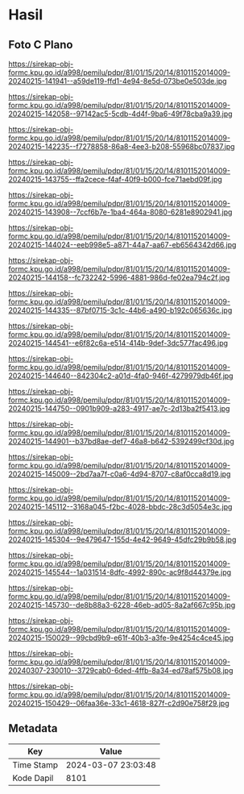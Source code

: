 # Hasil

## Foto C Plano

https://sirekap-obj-formc.kpu.go.id/a998/pemilu/pdpr/81/01/15/20/14/8101152014009-20240215-141941--a59de119-ffd1-4e94-8e5d-073be0e503de.jpg

https://sirekap-obj-formc.kpu.go.id/a998/pemilu/pdpr/81/01/15/20/14/8101152014009-20240215-142058--97142ac5-5cdb-4d4f-9ba6-49f78cba9a39.jpg

https://sirekap-obj-formc.kpu.go.id/a998/pemilu/pdpr/81/01/15/20/14/8101152014009-20240215-142235--f7278858-86a8-4ee3-b208-55968bc07837.jpg

https://sirekap-obj-formc.kpu.go.id/a998/pemilu/pdpr/81/01/15/20/14/8101152014009-20240215-143755--ffa2cece-f4af-40f9-b000-fce71aebd09f.jpg

https://sirekap-obj-formc.kpu.go.id/a998/pemilu/pdpr/81/01/15/20/14/8101152014009-20240215-143908--7ccf6b7e-1ba4-464a-8080-6281e8902941.jpg

https://sirekap-obj-formc.kpu.go.id/a998/pemilu/pdpr/81/01/15/20/14/8101152014009-20240215-144024--eeb998e5-a871-44a7-aa67-eb6564342d66.jpg

https://sirekap-obj-formc.kpu.go.id/a998/pemilu/pdpr/81/01/15/20/14/8101152014009-20240215-144158--fc732242-5996-4881-986d-fe02ea794c2f.jpg

https://sirekap-obj-formc.kpu.go.id/a998/pemilu/pdpr/81/01/15/20/14/8101152014009-20240215-144335--87bf0715-3c1c-44b6-a490-b192c065636c.jpg

https://sirekap-obj-formc.kpu.go.id/a998/pemilu/pdpr/81/01/15/20/14/8101152014009-20240215-144541--e6f82c6a-e514-414b-9def-3dc577fac496.jpg

https://sirekap-obj-formc.kpu.go.id/a998/pemilu/pdpr/81/01/15/20/14/8101152014009-20240215-144640--842304c2-a01d-4fa0-946f-4279979db46f.jpg

https://sirekap-obj-formc.kpu.go.id/a998/pemilu/pdpr/81/01/15/20/14/8101152014009-20240215-144750--0901b909-a283-4917-ae7c-2d13ba2f5413.jpg

https://sirekap-obj-formc.kpu.go.id/a998/pemilu/pdpr/81/01/15/20/14/8101152014009-20240215-144901--b37bd8ae-def7-46a8-b642-5392499cf30d.jpg

https://sirekap-obj-formc.kpu.go.id/a998/pemilu/pdpr/81/01/15/20/14/8101152014009-20240215-145009--2bd7aa7f-c0a6-4d94-8707-c8af0cca8d19.jpg

https://sirekap-obj-formc.kpu.go.id/a998/pemilu/pdpr/81/01/15/20/14/8101152014009-20240215-145112--3168a045-f2bc-4028-bbdc-28c3d5054e3c.jpg

https://sirekap-obj-formc.kpu.go.id/a998/pemilu/pdpr/81/01/15/20/14/8101152014009-20240215-145304--9e479647-155d-4e42-9649-45dfc29b9b58.jpg

https://sirekap-obj-formc.kpu.go.id/a998/pemilu/pdpr/81/01/15/20/14/8101152014009-20240215-145544--1a031514-8dfc-4992-890c-ac9f8d44379e.jpg

https://sirekap-obj-formc.kpu.go.id/a998/pemilu/pdpr/81/01/15/20/14/8101152014009-20240215-145730--de8b88a3-6228-46eb-ad05-8a2af667c95b.jpg

https://sirekap-obj-formc.kpu.go.id/a998/pemilu/pdpr/81/01/15/20/14/8101152014009-20240215-150029--99cbd9b9-e61f-40b3-a3fe-9e4254c4ce45.jpg

https://sirekap-obj-formc.kpu.go.id/a998/pemilu/pdpr/81/01/15/20/14/8101152014009-20240307-230010--3729cab0-6ded-4ffb-8a34-ed78af575b08.jpg

https://sirekap-obj-formc.kpu.go.id/a998/pemilu/pdpr/81/01/15/20/14/8101152014009-20240215-150429--06faa36e-33c1-4618-827f-c2d90e758f29.jpg


## Metadata

| Key        | Value               |
| ---------- | ------------------- |
| Time Stamp | 2024-03-07 23:03:48 |
| Kode Dapil | 8101                |



